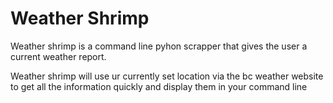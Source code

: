 # Weather Shrimp
Weather shrimp is a command line pyhon scrapper that gives the user a current weather report. 

Weather shrimp will use ur currently set location via the bc weather website to get all the information quickly and display them in your command line
